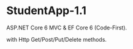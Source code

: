 # StudentApp-1.1

ASP.NET Core 6 MVC & EF Core 6 (Code-First).

with Http Get/Post/Put/Delete methods.
